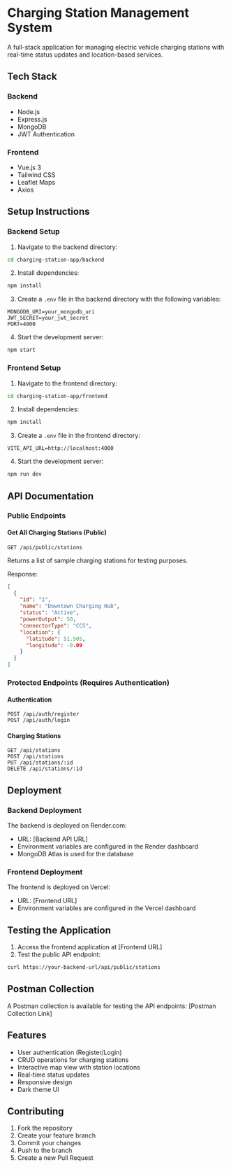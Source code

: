 # Charging Station Management System

A full-stack application for managing electric vehicle charging stations with real-time status updates and location-based services.

## Tech Stack

### Backend
- Node.js
- Express.js
- MongoDB
- JWT Authentication

### Frontend
- Vue.js 3
- Tailwind CSS
- Leaflet Maps
- Axios

## Setup Instructions

### Backend Setup
1. Navigate to the backend directory:
```bash
cd charging-station-app/backend
```

2. Install dependencies:
```bash
npm install
```

3. Create a `.env` file in the backend directory with the following variables:
```env
MONGODB_URI=your_mongodb_uri
JWT_SECRET=your_jwt_secret
PORT=4000
```

4. Start the development server:
```bash
npm start
```

### Frontend Setup
1. Navigate to the frontend directory:
```bash
cd charging-station-app/frontend
```

2. Install dependencies:
```bash
npm install
```

3. Create a `.env` file in the frontend directory:
```env
VITE_API_URL=http://localhost:4000
```

4. Start the development server:
```bash
npm run dev
```

## API Documentation

### Public Endpoints

#### Get All Charging Stations (Public)
```http
GET /api/public/stations
```
Returns a list of sample charging stations for testing purposes.

Response:
```json
[
  {
    "id": "1",
    "name": "Downtown Charging Hub",
    "status": "Active",
    "powerOutput": 50,
    "connectorType": "CCS",
    "location": {
      "latitude": 51.505,
      "longitude": -0.09
    }
  }
]
```

### Protected Endpoints (Requires Authentication)

#### Authentication
```http
POST /api/auth/register
POST /api/auth/login
```

#### Charging Stations
```http
GET /api/stations
POST /api/stations
PUT /api/stations/:id
DELETE /api/stations/:id
```

## Deployment

### Backend Deployment
The backend is deployed on Render.com:
- URL: [Backend API URL]
- Environment variables are configured in the Render dashboard
- MongoDB Atlas is used for the database

### Frontend Deployment
The frontend is deployed on Vercel:
- URL: [Frontend URL]
- Environment variables are configured in the Vercel dashboard

## Testing the Application

1. Access the frontend application at [Frontend URL]
2. Test the public API endpoint:
```bash
curl https://your-backend-url/api/public/stations
```

## Postman Collection
A Postman collection is available for testing the API endpoints:
[Postman Collection Link]

## Features
- User authentication (Register/Login)
- CRUD operations for charging stations
- Interactive map view with station locations
- Real-time status updates
- Responsive design
- Dark theme UI

## Contributing
1. Fork the repository
2. Create your feature branch
3. Commit your changes
4. Push to the branch
5. Create a new Pull Request
